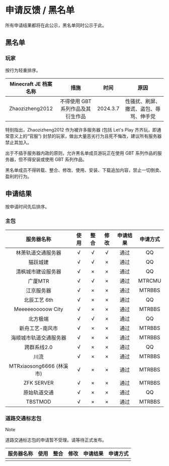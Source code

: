 # 申请反馈 / 黑名单

所有申请结果都将在此公示，黑名单同时公示于此。

## 黑名单

### 玩家

按行为轻重排序。

| Minecraft JE 档案名称 |               措施                |   时间   |                  原因                  |
| :-------------------: | :-------------------------------: | :------: | :------------------------------------: |
|    Zhaozizheng2012    | 不得使用 GBT 系列作品及其衍生作品 | 2024.3.7 | 性骚扰、刷屏、撒谎、盗包、辱骂、伸手党 |

特别指出，Zhaozizheng2012 作为被许多服务器 (包括 Let's Play 齐齐玩，即通常意义上的“官服”) 封禁的玩家，做出大量恶劣行为且死不悔改，建议所有服务器禁止其加入。

出于不插手服务器内政的原则，允许黑名单成员游玩正在使用 GBT 系列作品的服务器，但不得安装或使用 GBT 系列作品。

黑名单成员不得转载、整合、修改、使用、安装、下载追加内容，禁止一切倒卖、盈利的行为。

## 申请结果

按申请时间先后排序。

### 主包

|        服务器名称        | 使用 | 整合 | 修改 | 申请结果 | 申请方式 |
| :----------------------: | :--: | :--: | :--: | :------: | :------: |
|    林萧轨道交通服务器    |  √   |  √   |  √   |   通过   |    QQ    |
|         猫跃城建         |  √   |  √   |  ×   |   通过   |    QQ    |
|    清枫城市建设服务器    |  √   |  ×   |  ×   |   通过   |    QQ    |
|         广厦MTR          |  √   |  √   |  ×   |   通过   |  MTRCMU  |
|        江京服务器        |  √   |  ×   |  ×   |   通过   |  MTRBBS  |
|       北辰工艺 6th       |  √   |  ×   |  ×   |   通过   |    QQ    |
|    Meeeeeooooow City     |  √   |  ×   |  ×   |   通过   |  MTRBBS  |
|         北方极端         |  √   |  √   |  ×   |   通过   |    QQ    |
|     新舟工艺-南风市      |  √   |  ×   |  ×   |   通过   |  MTRBBS  |
|  海顺城市轨道交通服务器  |  √   |  ×   |  ×   |   通过   |  MTRBBS  |
|       跨群系线2.0        |  √   |  ×   |  ×   |   通过   |    QQ    |
|           川流           |  √   |  ×   |  ×   |   通过   |  MTRBBS  |
| MTRxiaosong6666 (林溪市) |  √   |  ×   |  ×   |   通过   |  MTRBBS  |
|        ZFK SERVER        |  √   |  ×   |  ×   |   通过   |  MTRBBS  |
|       原始轨道交通       |  √   |  ×   |  ×   |   通过   |    QQ    |
|         TBSTMOD          |  √   |  ×   |  ×   |   通过   |  MTRBBS  |

### 道路交通标志包

> [!NOTE]
> 道路交通标志包的申请暂不受理。请等待正式发布。

| 服务器名称 | 使用 | 整合 | 修改 | 申请结果 | 申请方式 |
| :--------: | :--: | :--: | :--: | :------: | :------: |
|            |      |      |      |          |          |

